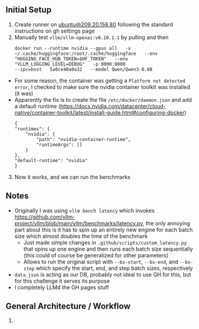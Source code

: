## Initial Setup

1. Create runner on ubuntu@209.20.158.80 following the standard instructions on gh settings page
2. Manually test `vllm/vllm-openai:v0.10.1.1` by pulling and then 
    ```
    docker run --runtime nvidia --gpus all   -v ~/.cache/huggingface:/root/.cache/huggingface   --env "HUGGING_FACE_HUB_TOKEN=$HF_TOKEN"   --env "VLLM_LOGGING_LEVEL=DEBUG"   -p 8000:8000
    --ipc=host   5a0ce40a0a32   --model Qwen/Qwen3-0.6B
    ```
  - For some reason, the container was getting a `Platform not detected error`, I checked to make sure the nvidia container toolkit was installed (it was)
  - Apparently the fix is to create the file `/etc/docker/daemon.json` and add a default runtime (https://docs.nvidia.com/datacenter/cloud-native/container-toolkit/latest/install-guide.html#configuring-docker)
    ```
    {
    "runtimes": {
        "nvidia": {
            "path": "nvidia-container-runtime",
            "runtimeArgs": []
        }
    },
    "default-runtime": "nvidia"
    }
    ```
3. Now it works, and we can run the benchmarks
   
## Notes

- Originally I was using `vllm bench latency` which invokes https://github.com/vllm-project/vllm/blob/main/vllm/benchmarks/latency.py, the only annoying part about this is it has to spin up an entirely new engine for each batch size which almost doubles the time of the benchmark
  - Just made simple changes in `.github/scripts/custom_latency.py` that spins up one engine and then runs each batch size sequentially (this could of course be generalized for other parameters)
  - Allows to run the original script with `--bs-start`, `--bs-end`, and `--bs-step` which specify the start, end, and step batch sizes, respectively
- `data.json` is acting as our DB, probably not ideal to use GH for this, but for this challenge it serves its purpose
- I completely LLMd the GH pages stuff

## General Architecture / Workflow

1. 